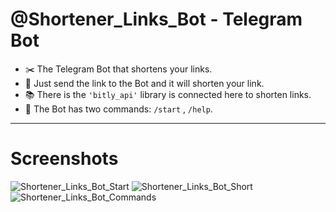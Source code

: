 # @Shortener_Links_Bot - Telegram Bot

- :scissors: The Telegram Bot that shortens your links.
- :link: Just send the link to the Bot and it will shorten your link.
- :books: There is the `'bitly_api'` library is connected here to shorten links.
- :open_file_folder: The Bot has two commands: `/start` , `/help`.

---

# Screenshots
 
 ![Shortener_Links_Bot_Start](https://github.com/nikit0ns/Screenshots/blob/master/Shortener_Links_Bot_Start.png)
 ![Shortener_Links_Bot_Short](https://github.com/nikit0ns/Screenshots/blob/master/Shortener_Links_Bot_Short.png)
 ![Shortener_Links_Bot_Commands](https://github.com/nikit0ns/Screenshots/blob/master/Shortener_Links_Bot_Commands.png)

